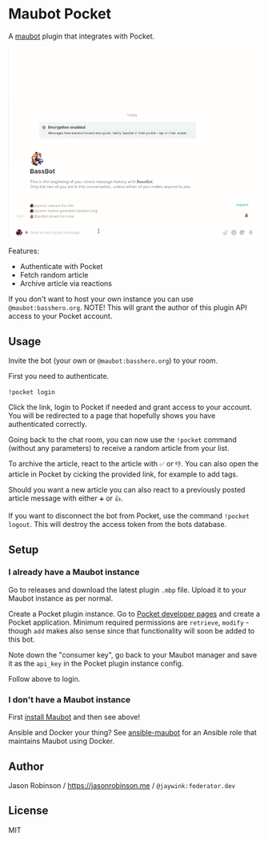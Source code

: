 # Maubot Pocket

A [maubot](https://github.com/maubot/maubot) plugin that integrates with Pocket.

![demo](/maubot-pocket.gif)

Features:
* Authenticate with Pocket
* Fetch random article
* Archive article via reactions

If you don't want to host your own instance you can use `@maubot:basshero.org`. NOTE! This will grant 
the author of this plugin API access to your Pocket account. 

## Usage

Invite the bot (your own or `@maubot:basshero.org`) to your room.

First you need to authenticate.

`!pocket login`

Click the link, login to Pocket if needed and grant access to your account. You will be redirected
to a page that hopefully shows you have authenticated correctly.

Going back to the chat room, you can now use the `!pocket` command (without any parameters) to receive
a random article from your list.

To archive the article, react to the article with `✅` or `👎`. You can also open the article in Pocket by 
cicking the provided link, for example to add tags.

Should you want a new article you can also react to a previously posted article message with either
`➕` or `👍`.

If you want to disconnect the bot from Pocket, use the command `!pocket logout`. This will destroy
the access token from the bots database.

## Setup

### I already have a Maubot instance

Go to releases and download the latest plugin `.mbp` file. Upload it to your Maubot instance as per normal.

Create a Pocket plugin instance. Go to [Pocket developer pages](https://getpocket.com/developer/apps/) 
and create a Pocket application. Minimum required permissions are `retrieve`, `modify` - though `add` 
makes also sense since that functionality will soon be added to this bot.

Note down the "consumer key", go back to your Maubot manager and save it as the `api_key` in the Pocket plugin
instance config.

Follow above to login.

### I don't have a Maubot instance

First [install Maubot](https://docs.mau.fi/maubot/usage/setup/index.html) and then see above!

Ansible and Docker your thing? See [ansible-maubot](https://github.com/jaywink/ansible-maubot) for an Ansible role
that maintains Maubot using Docker.

## Author

Jason Robinson / https://jasonrobinson.me / `@jaywink:federator.dev`

## License

MIT
